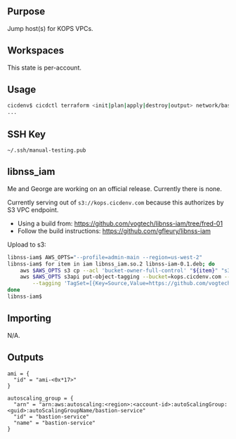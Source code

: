 ## Purpose
Jump host(s) for KOPS VPCs.

## Workspaces
This state is per-account.

## Usage
```bash
cicdenv$ cicdctl terraform <init|plan|apply|destroy|output> network/bastion:${WORKSPACE}
...
```

## SSH Key
`~/.ssh/manual-testing.pub`

## libnss_iam
Me and George are working on an official release.
Currently there is none.

Currently serving out of `s3://kops.cicdenv.com` because this authorizes by S3 VPC endpoint.

* Using a build from: https://github.com/vogtech/libnss-iam/tree/fred-01
* Follow the build instructions: https://github.com/gfleury/libnss-iam

Upload to s3:
```bash
libnss-iam$ AWS_OPTS="--profile=admin-main --region=us-west-2"
libnss-iam$ for item in iam libnss_iam.so.2 libnss-iam-0.1.deb; do
    aws $AWS_OPTS s3 cp --acl 'bucket-owner-full-control' "${item}" "s3://kops.cicdenv.com/libnss_iam/${item}"
    aws $AWS_OPTS s3api put-object-tagging --bucket=kops.cicdenv.com --key="libnss_iam/${item}" \
        --tagging 'TagSet=[{Key=Source,Value=https://github.com/vogtech/libnss-iam/tree/fred-01},{Key=Upstream,Value=https://github.com/gfleury/libnss-iam}]'
done
libnss-iam$ 
```

## Importing
N/A.

## Outputs
```hcl
ami = {
  "id" = "ami-<0x*17>"
}

autoscaling_group = {
  "arn" = "arn:aws:autoscaling:<region>:<account-id>:autoScalingGroup:<guid>:autoScalingGroupName/bastion-service"
  "id" = "bastion-service"
  "name" = "bastion-service"
}
```
